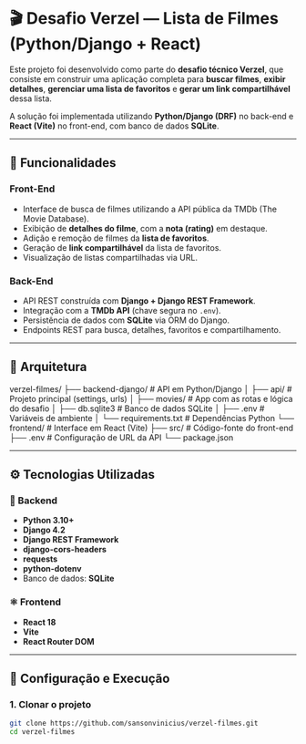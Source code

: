 # 🎬 Desafio Verzel — Lista de Filmes (Python/Django + React)

Este projeto foi desenvolvido como parte do **desafio técnico Verzel**, que consiste em construir uma aplicação completa para **buscar filmes**, **exibir detalhes**, **gerenciar uma lista de favoritos** e **gerar um link compartilhável** dessa lista.

A solução foi implementada utilizando **Python/Django (DRF)** no back-end e **React (Vite)** no front-end, com banco de dados **SQLite**.

---

## 🚀 Funcionalidades

### Front-End
- Interface de busca de filmes utilizando a API pública da TMDb (The Movie Database).
- Exibição de **detalhes do filme**, com a **nota (rating)** em destaque.
- Adição e remoção de filmes da **lista de favoritos**.
- Geração de **link compartilhável** da lista de favoritos.
- Visualização de listas compartilhadas via URL.

### Back-End
- API REST construída com **Django + Django REST Framework**.
- Integração com a **TMDb API** (chave segura no `.env`).
- Persistência de dados com **SQLite** via ORM do Django.
- Endpoints REST para busca, detalhes, favoritos e compartilhamento.


---

## 🧱 Arquitetura
verzel-filmes/
├── backend-django/ # API em Python/Django
│ ├── api/ # Projeto principal (settings, urls)
│ ├── movies/ # App com as rotas e lógica do desafio
│ ├── db.sqlite3 # Banco de dados SQLite
│ ├── .env # Variáveis de ambiente
│ └── requirements.txt # Dependências Python
└── frontend/ # Interface em React (Vite)
├── src/ # Código-fonte do front-end
├── .env # Configuração de URL da API
└── package.json

---

## ⚙️ Tecnologias Utilizadas

### 🐍 Backend
- **Python 3.10+**
- **Django 4.2**
- **Django REST Framework**
- **django-cors-headers**
- **requests**
- **python-dotenv**
- Banco de dados: **SQLite**

### ⚛️ Frontend
- **React 18**
- **Vite**
- **React Router DOM**

---

## 💾 Configuração e Execução

### 1. Clonar o projeto
```bash
git clone https://github.com/sansonvinicius/verzel-filmes.git
cd verzel-filmes

